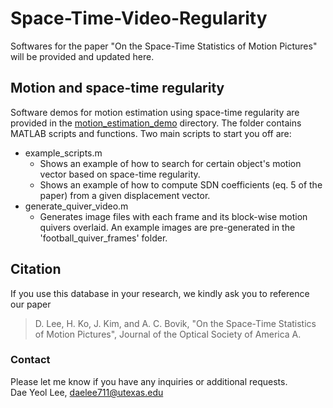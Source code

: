 # Space-Time-Video-Regularity
Softwares for the paper "On the Space-Time Statistics of Motion Pictures" will be provided and updated here.

## Motion and space-time regularity
Software demos for motion estimation using space-time regularity are provided in the [motion_estimation_demo](/motion_estimation_demo) directory. The folder contains MATLAB scripts and functions. Two main scripts to start you off are:  
* example_scripts.m  
  - Shows an example of  how to search for certain object's motion vector based on space-time regularity. 
  - Shows an example of how to compute SDN coefficients (eq. 5 of the paper) from a given displacement vector.   
* generate_quiver_video.m  
  - Generates image files with each frame and its block-wise motion quivers overlaid. An example images are pre-generated in the 'football_quiver_frames' folder.
  
## Citation
If you use this database in your research, we kindly ask you to reference our paper

>D. Lee, H. Ko, J. Kim, and A. C. Bovik, "On the Space-Time Statistics of Motion Pictures", Journal of the Optical Society of America A. 


### Contact
Please let me know if you have any inquiries or additional requests.   
Dae Yeol Lee, daelee711@utexas.edu